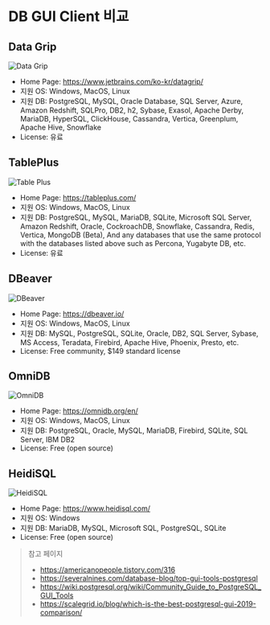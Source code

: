 # DB GUI Client 비교

## Data Grip
![Data Grip](./datagrip.png)
- Home Page: https://www.jetbrains.com/ko-kr/datagrip/
- 지원 OS: Windows, MacOS, Linux
- 지원 DB: PostgreSQL, MySQL, Oracle Database, SQL Server, Azure, Amazon Redshift, SQLPro, DB2, h2, Sybase, Exasol, Apache Derby, MariaDB, HyperSQL, ClickHouse, Cassandra, Vertica, Greenplum, Apache Hive, Snowflake
- License: 유료

## TablePlus
![Table Plus](./tableplus.png)
- Home Page: https://tableplus.com/
- 지원 OS: Windows, MacOS, Linux
- 지원 DB: PostgreSQL, MySQL, MariaDB, SQLite, Microsoft SQL Server, Amazon Redshift, Oracle, CockroachDB, Snowflake, Cassandra, Redis, Vertica, MongoDB (Beta), And any databases that use the same protocol with the databases listed above such as Percona, Yugabyte DB, etc.
- License: 유료

## DBeaver
![DBeaver](./dbeaver.png)
- Home Page: https://dbeaver.io/
- 지원 OS: Windows, MacOS, Linux
- 지원 DB: MySQL, PostgreSQL, SQLite, Oracle, DB2, SQL Server, Sybase, MS Access, Teradata, Firebird, Apache Hive, Phoenix, Presto, etc.
- License: Free community, $149 standard license

## OmniDB
![OmniDB](./omnidb.png)
- Home Page: https://omnidb.org/en/
- 지원 OS: Windows, MacOS, Linux
- 지원 DB: PostgreSQL, Oracle, MySQL, MariaDB, Firebird, SQLite, SQL Server, IBM DB2
- License: Free (open source)

## HeidiSQL
![HeidiSQL](./heidisql.png)
- Home Page: https://www.heidisql.com/
- 지원 OS: Windows
- 지원 DB: MariaDB, MySQL, Microsoft SQL, PostgreSQL, SQLite
- License: Free (open source)

> 참고 페이지
> - https://americanopeople.tistory.com/316
> - https://severalnines.com/database-blog/top-gui-tools-postgresql
> - https://wiki.postgresql.org/wiki/Community_Guide_to_PostgreSQL_GUI_Tools
> - https://scalegrid.io/blog/which-is-the-best-postgresql-gui-2019-comparison/
